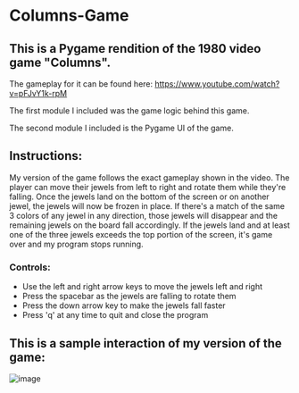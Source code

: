 # Columns-Game

## This is a Pygame rendition of the 1980 video game "Columns". 
The gameplay for it can be found here: https://www.youtube.com/watch?v=pFJvY1k-rpM

The first module I included was the game logic behind this game.

The second module I included is the Pygame UI of the game.

## Instructions:
My version of the game follows the exact gameplay shown in the video. The player can
move their jewels from left to right and rotate them while they're falling. Once the
jewels land on the bottom of the screen or on another jewel, the jewels will now be
frozen in place. If there's a match of the same 3 colors of any jewel in any direction,
those jewels will disappear and the remaining jewels on the board fall accordingly. If
the jewels land and at least one of the three jewels exceeds the top portion of the screen,
it's game over and my program stops running.

### Controls:
  * Use the left and right arrow keys to move the jewels left and right 
  * Press the spacebar as the jewels are falling to rotate them
  * Press the down arrow key to make the jewels fall faster
  * Press 'q' at any time to quit and close the program

## This is a sample interaction of my version of the game:
![image](https://user-images.githubusercontent.com/56369636/89232697-d39b3480-d59c-11ea-93a0-107deed69162.png)

